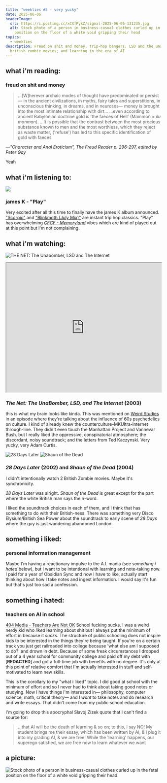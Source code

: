 ```yaml
---
title: "weeklies #5 - very yucky"
date: 2025-06-06
headerImage:
  src: https://i.postimg.cc/xCXfPykZ/signal-2025-06-05-131235.jpg
  alt: Stock photo of a person in business-casual clothes curled up in the fetal
    position on the floor of a white void gripping their head
topics:
  - weeklies
description: Freud on shit and money; trip-hop bangers; LSD and the unabomber vs
  british zombie movies; and learning in the era of AI
---
```

## __what i'm reading__:
### freud on shit and money
> ...\[W]herever archaic modes of thought have predominated or persist— in the ancient civilizations, in myths, fairy tales and superstitions, in unconscious thinking, in dreams, and in neuroses— money is brought into the most intimate relationship with dirt...
> ...even according to ancient Babylonian doctrine gold is 'the faeces of Hell' (Mammon = _ilu manman_).
> ...It is possible that the contrast between the most precious substance known to men and the most worthless, which they reject as waste matter, ('refuse') has led to this specific identification of gold with faeces 

<cite>—"Character and Anal Eroticism", The Freud Reader p. 296-297, edited by Peter Gay</cite>

Yeah

## __what i'm listening to__:
![](https://www.youtube.com/watch?v=2chmQiR8R10)
### james K - "Play"
Very excited after all this time to finally have the james K album announced. ["Scorpio"](https://ad93.bandcamp.com/album/065-scorpio) and ["Blinkmoth (July Mix)"](https://jameskmusic.bandcamp.com/track/blinkmoth-july-mix-2) are instant trip hop classics. "Play" has overwhelming [_CFCF - Memoryland_](https://cfcf.bandcamp.com/album/memoryland/) vibes which are kind of played out at this point but I'm not complaining. 

## __what i'm watching__:
![THE NET: The Unabomber, LSD and The Internet](https://lopcuk.files.wordpress.com/2022/04/the-net-unabomber-lsd-internet_small.jpg)
<iframe width="100%" height="420px" src="https://archive.org/embed/the-net"></iframe>

### _The Net: The UnaBomber, LSD, and The Internet_ (2003)

this is what my brain looks like kinda. This was mentioned on [Weird Studies](https://www.weirdstudies.com/) in an episode where they're talking about the influence of 60s psychedelics on culture. I kind of already knew the counterculture-MKUltra-internet through-line. They didn't even touch the Manhattan Project and Vannevar Bush. but I really liked the oppressive, conspiratorial atmosphere; the discordant, noisy soundtrack; and the letters from Ted Kaczynski. Very yucky, very Adam Curtis.

![28 Days Later](https://www.themoviedb.org/t/p/original/sQckQRt17VaWbo39GIu0TMOiszq.jpg)
![Shaun of the Dead](https://www.themoviedb.org/t/p/original/AoOlCKSK1P8pN21bRenuggrVzn7.jpg)
### _28 Days Later_ (2002) and _Shaun of the Dead_ (2004)
I didn't intentionally watch 2 British Zombie movies. Maybe it's synchronicity. 

_28 Days Later_ was alright. _Shaun of the Dead_ is great except for the part where the white British man says the n-word.

I liked the soundtrack choices in each of them, and I think that has something to do with their British-ness. There was something very Disco Elysium/British Sea Power about the soundtrack to early scene of _28 Days_ where the guy is just wandering abandoned London.

## __something i liked__:
### personal information management
Maybe I'm having a reactionary impulse to the A.I. mania (see _something i hated_ below), but I want to be intentional with learning and note-taking now. I paid for a year of Obsidian Sync and now I have to like, actually start thinking about how I take notes and ingest information. I would say it's fun but that's just too sad a confession.
## __something i hated__:
### teachers on AI in school
[404 Media - Teachers Are Not OK](https://www.404media.co/teachers-are-not-ok-ai-chatgpt/)
School fucking sucks. I was a weird nerdy kid who _liked_ learning about shit but I always put the minimum of effort in because it _sucks_. The structure of public schooling does not inspire kids to be interested in the things they're being taught. If you're on a certain track you just get railroaded into college because 'what else am I supposed to do?' and drown in debt. Because of some freak circumstances I dropped out of a 4 year school for community college and paid off my debt with \[__REDACTED__] and got a full-time job with benefits with no degree. It's only at this point of relative comfort that I'm actually interested in stuff and self-motivated to learn new skills.

This is the corollary to my "what i liked" topic. I did good at school with the minimum of effort and so I never had to think about taking good notes or studying. Now I have things I'm interested in— philosophy, computer science, math, critical theory— and I _want_ to take notes and do research and write essays. That didn't come from my public school education.

I'm going to drop this apocryphal Slavoj Zizek quote that I can't find a source for:

> ...that AI will be the death of learning & so on; to this, I say NO! My student brings me their essay, which has been written by AI, & I plug it into my grading AI, & we are free! While the 'learning' happens, our superego satisfied, we are free now to learn whatever we want

## __a picture__:
![Stock photo of a person in business-casual clothes curled up in the fetal position on the floor of a white void gripping their head.](https://i.postimg.cc/xCXfPykZ/signal-2025-06-05-131235.jpg)